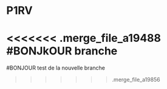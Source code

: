 # P1RV
<<<<<<< .merge_file_a19488
#BONJkOUR
branche
=======
#BONJOUR
test de la nouvelle branche
>>>>>>> .merge_file_a19856
